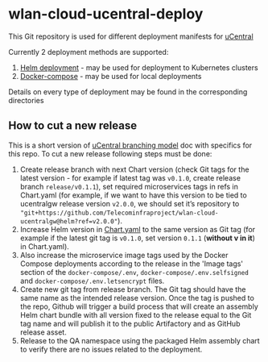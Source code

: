 # wlan-cloud-ucentral-deploy 

This Git repository is used for different deployment manifests for [uCentral](https://openwifi.tip.build/v/2.0.0/)

Currently 2 deployment methods are supported:

1. [Helm deployment](chart) - may be used for deployment to Kubernetes clusters
2. [Docker-compose](docker-compose) - may be used for local deployments

Details on every type of deployment may be found in the corresponding directories

## How to cut a new release

This is a short version of [uCentral branching model](https://telecominfraproject.atlassian.net/wiki/spaces/WIFI/pages/1416364078/uCentral+branching+model) doc with specifics for this repo. To cut a new release following steps must be done:

1. Create release branch with next Chart version (check Git tags for the latest version - for example if latest tag was `v0.1.0`, create release branch `release/v0.1.1`), set required microservices tags in refs in Chart.yaml (for example, if we want to have this version to be tied to ucentralgw release version `v2.0.0`, we should set it’s repository to `"git+https://github.com/Telecominfraproject/wlan-cloud-ucentralgw@helm?ref=v2.0.0"`).
2. Increase Helm version in [Chart.yaml](./chart/Chart.yaml) to the same version as Git tag (for example if the latest git tag is `v0.1.0`, set version `0.1.1` (**without v in it**) in Chart.yaml).
3. Also increase the microservice image tags used by the Docker Compose deployments according to the release in the 'Image tags' section of the `docker-compose/.env`, `docker-compose/.env.selfsigned` and `docker-compose/.env.letsencrypt` files.
4. Create new git tag from release branch. The Git tag should have the same name as the intended release version. Once the tag is pushed to the repo, Github will trigger a build process that will create an assembly Helm chart bundle with all version fixed to the release equal to the Git tag name and will publish it to the public Artifactory and as GitHub release asset.
5. Release to the QA namespace using the packaged Helm assembly chart to verify there are no issues related to the deployment.
